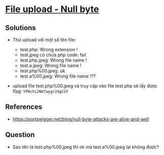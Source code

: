 # [File upload - Null byte](https://www.root-me.org/en/Challenges/Web-Server/File-upload-Null-byte)

## Solutions

- Thử upload với một số tên file:
  - test.php: Wrong extension !
  - test.jpeg có chứa php code: fail
  - test.php.jpeg: Wrong file name !
  - test.a.jpeg: Wrong file name !
  - test.php%00.jpeg: ok
  - test.a%00.jpeg: Wrong file name !??

- upload file test.php%00.jpeg và truy cập vào file test.php sẽ lấy được flag: `YPNchi2NmTwygr2dgCCF`

## References

- <https://portswigger.net/blog/null-byte-attacks-are-alive-and-well>

## Question

- Sao tên là test.php%00.jpeg thì ok mà test.a%00.jpeg lại không được?
